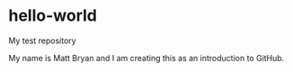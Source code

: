# hello-world
My test repository

My name is Matt Bryan and I am creating this as an introduction to GitHub.
